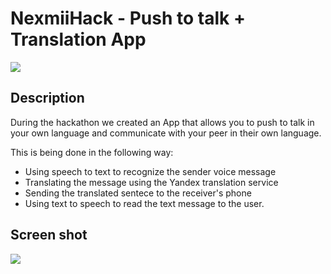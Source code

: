 # NexmiiHack - Push to talk + Translation App


![](http://i.imgur.com/IB76KEB.png)

## Description

During the hackathon we created an App that allows you to push to talk in your own language and communicate with your peer in their own language.

This is being done in the following way:

- Using speech to text to recognize the sender voice message
- Translating the message using the Yandex translation service
- Sending the translated sentece to the receiver's phone
- Using text to speech to read the text message to the user.

## Screen shot

![](http://i.imgur.com/wEDaZUl.png)
